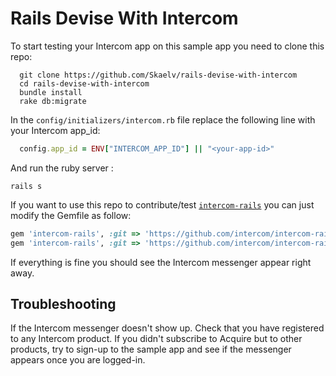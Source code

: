 Rails Devise With Intercom
================

To start testing your Intercom app on this sample app you need to clone this repo:

```shell
  git clone https://github.com/Skaelv/rails-devise-with-intercom
  cd rails-devise-with-intercom
  bundle install
  rake db:migrate
```

In the `config/initializers/intercom.rb` file replace the following line with your Intercom app_id:
```ruby
  config.app_id = ENV["INTERCOM_APP_ID"] || "<your-app-id>"
```

And run the ruby server :
```shell
rails s
```

If you want to use this repo to contribute/test [`intercom-rails`](https://github.com?intercom/intercom-rails) you can just modify the Gemfile as follow:

```ruby
gem 'intercom-rails', :git => 'https://github.com/intercom/intercom-rails.git', :ref => '0eec4'
gem 'intercom-rails', :git => 'https://github.com/intercom/intercom-rails.git', :branch => 'new-feature-branch'
```


If everything is fine you should see the Intercom messenger appear right away.

Troubleshooting
----------------

If the Intercom messenger doesn't show up. Check that you have registered to any Intercom product.
If you didn't subscribe to Acquire but to other products, try to sign-up to the sample app and see if the messenger appears once you are logged-in.
